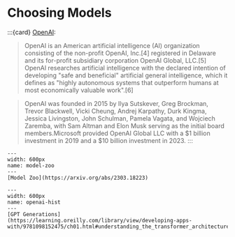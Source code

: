 # Choosing Models



:::{card} [OpenAI](https://en.wikipedia.org/wiki/OpenAI):

> OpenAI is an American artificial intelligence (AI) organization consisting of the non-profit OpenAI, Inc.[4] registered in Delaware and its for-profit subsidiary corporation OpenAI Global, LLC.[5] OpenAI researches artificial intelligence with the declared intention of developing "safe and beneficial" artificial general intelligence, which it defines as "highly autonomous systems that outperform humans at most economically valuable work".[6]

> OpenAI was founded in 2015 by Ilya Sutskever, Greg Brockman, Trevor Blackwell, Vicki Cheung, Andrej Karpathy, Durk Kingma, Jessica Livingston, John Schulman, Pamela Vagata, and Wojciech Zaremba, with Sam Altman and Elon Musk serving as the initial board members.Microsoft provided OpenAI Global LLC with a \$1 billion investment in 2019 and a \$10 billion investment in 2023.
:::

```{figure} ./images/model-zoo.png
---
width: 600px
name: model-zoo
---
[Model Zoo](https://arxiv.org/abs/2303.18223)
```

```{figure} ./images/openai-llm-history.png
---
width: 600px
name: openai-hist
---
[GPT Generations](https://learning.oreilly.com/library/view/developing-apps-with/9781098152475/ch01.html#understanding_the_transformer_architecture_and_its)
```

